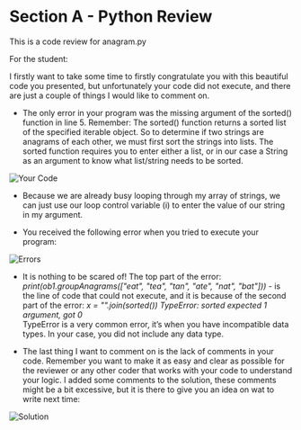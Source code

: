 # Section A - Python Review

This is a code review for anagram.py

For the student:

I firstly want to take some time to firstly congratulate you with this beautiful code you presented, but unfortunately your code did not execute, and there are just a couple of things I would like to comment on.

* The only error in your program was the missing argument of the sorted() function in line 5. Remember: The sorted() function returns a sorted list of the specified iterable object. So to determine if two strings are anagrams of each other, we must first sort the strings into lists. The sorted function requires you to enter either a list, or in our case a String as an argument to know what list/string needs to be sorted.

![Your Code](https://drive.google.com/uc?export=view&id=1CcYIXxegwoPqFbFWwjBlHiU-hJLO3jmq)

* Because we are already busy looping through my array of strings, we can just use our loop control variable (i) to enter the value of our string in my argument.

* You received the following error when you tried to execute your program:

![Errors](https://drive.google.com/uc?export=view&id=1NhA8Red-xdENJnfilr2k5rUy_ySDrszR)

* It is nothing to be scared of! The top part of the error:
*print(ob1.groupAnagrams(["eat", "tea", "tan", "ate", "nat", "bat"]))* - is the line of code that could not execute, and it is because of the second part of the error: 
*x = "".join(sorted())
TypeError: sorted expected 1 argument, got 0*\
TypeError is a very common error, it’s when you have incompatible data types. In your case, you did not include any data type. 

*	The last thing I want to comment on is the lack of comments in your code. Remember you want to make it as easy and clear as possible for the reviewer or any other coder that works with your code to understand your logic. I added some comments to the solution, these comments might be a bit excessive, but it is there to give you an idea on wat to write next time:

![Solution](https://drive.google.com/uc?export=view&id=1hb6IDSAfxKKyVDCUCNITX7y3KQqhM5he)